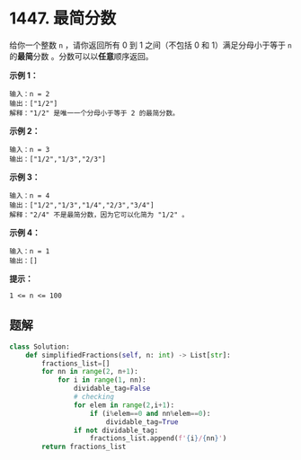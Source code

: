 # 1447. 最简分数
给你一个整数 `n` ，请你返回所有 0 到 1 之间（不包括 0 和 1）满足分母小于等于  `n` 的**最简**分数 。分数可以以**任意**顺序返回。

 

**示例 1：**
```shell
输入：n = 2
输出：["1/2"]
解释："1/2" 是唯一一个分母小于等于 2 的最简分数。
```
**示例 2：**
```shell
输入：n = 3
输出：["1/2","1/3","2/3"]
```
**示例 3：**
```shell
输入：n = 4
输出：["1/2","1/3","1/4","2/3","3/4"]
解释："2/4" 不是最简分数，因为它可以化简为 "1/2" 。
```
**示例 4：**
```shell
输入：n = 1
输出：[]
```

**提示：**

```
1 <= n <= 100
```


## 题解
```python
class Solution:
    def simplifiedFractions(self, n: int) -> List[str]:
        fractions_list=[]
        for nn in range(2, n+1):
            for i in range(1, nn):
                dividable_tag=False
                # checking
                for elem in range(2,i+1):
                    if (i%elem==0 and nn%elem==0):
                        dividable_tag=True
                if not dividable_tag:
                    fractions_list.append(f'{i}/{nn}')
        return fractions_list
```
